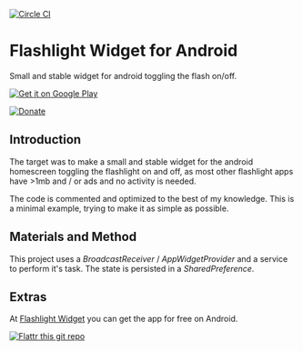 [![Circle CI](https://circleci.com/gh/bleeding182/minimalist-flashlight.svg?style=shield)](https://circleci.com/gh/bleeding182/minimalist-flashlight)

# Flashlight Widget for Android

Small and stable widget for android toggling the flash on/off.

[![Get it on Google Play][badge]][play]

[![Donate](https://www.paypalobjects.com/en_US/i/btn/btn_donate_LG.gif)](https://www.paypal.com/cgi-bin/webscr?cmd=_donations&business=G35W5EF2LMG76&lc=US&item_name=David%20Medenjak&currency_code=EUR&bn=PP-DonationsBF%3Abtn_donate_LG.gif%3ANonHosted) 

## Introduction
The target was to make a small and stable widget for the android homescreen toggling the flashlight on and off, as most other flashlight apps have >1mb and / or ads and no activity is needed.

The code is commented and optimized to the best of my knowledge. This is a minimal example, trying to make it as simple as possible.

## Materials and Method
This project uses a *BroadcastReceiver* / *AppWidgetProvider* and a service to perform it's task. The state is persisted in a *SharedPreference*.

## Extras

At [Flashlight Widget][play] you can get the app for free on Android.

[![Flattr this git repo][icon]][link]

  [badge]:https://developer.android.com/images/brand/en_app_rgb_wo_45.png
  [play]:https://play.google.com/store/apps/details?id=at.bleeding182.flashlight
  [icon]:http://api.flattr.com/button/flattr-badge-large.png
  [link]:https://flattr.com/submit/auto?user_id=bleeding182&url=https://github.com/bleeding182/minimalist-flashlight&title=Minimalist%20Flashlight&language=&tags=github&category=software
